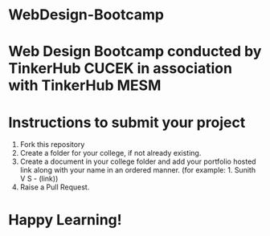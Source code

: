 # WebDesign-Bootcamp
# Web Design Bootcamp conducted by TinkerHub CUCEK in association with TinkerHub MESM

# Instructions to submit your project

1. Fork this repository
2. Create a folder for your college, if not already existing.
3. Create a document in your college folder and add your portfolio hosted link along with your name in an ordered manner.
(for example: 1. Sunith V S - (link))
4. Raise a Pull Request.

# Happy Learning!
